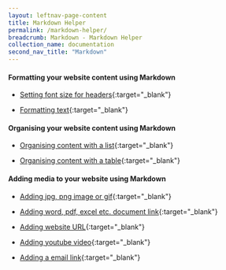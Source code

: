 ```yaml
---
layout: leftnav-page-content
title: Markdown Helper
permalink: /markdown-helper/
breadcrumb: Markdown - Markdown Helper
collection_name: documentation
second_nav_title: "Markdown"
---
```


#### **Formatting your website content using Markdown**
* [Setting font size for headers](https://markdown.isomer.gov.sg/#U1ZWVlbQ0gpOLSnJzEtXSMvPK1EozqxKBbKKFDJSE1NSi4q1tLi4lEHqHBWKcxNzcsAKUqCyXBCJ3NSUzNJcdBmgRFJmOpooyJjSgtQiDCkA){:target="_blank"}

* [Formatting text](https://markdown.isomer.gov.sg/#TY69DsIwEIP3PMVJ2W5BMFcZeQMGVDFcfkBR0xwkFwl4eposZbPlz5a11hoQz1xWEon5ARLegqjUlRs4yltoOXlEoOwBo1CKLn4DwodbGfTOUqoM5D3cmSWUCsI7BlNtTzMfb9Ohi26tmU/DWqOUgUsNYBO75dW2+mivtIS/iSr9BTf5AQ==){:target="_blank"}


#### **Organising your website content using Markdown**
* [Organising content with a list](https://markdown.isomer.gov.sg/#Vcy7CgIxEIXhfp7iQLogK0lpp4VgZW2ZLIMGcoFkgvr2gptd2O4bmPMrpRS0vpaanEjITwh/BO8gLzjE0ERrepSO2WXMlZ0wfI+R5di6X/R/OxE0bsIJZpMlYPNkdpclutcDviPtYitrP/fkuY6qmZbFmezQ5Qc=){:target="_blank"}

* [Organising content with a table](https://markdown.isomer.gov.sg/#zVDBSsNAEL3nK4bk0gZMrGKlJQl48+CtoAeRsmmmTehmJ+xOGlrxp/wEv8zdxgasiFcvO7PzZua9eUEQBBCGd0VRqQ0Ai1xiGHpPCBpXVNeoCthTC0ywQYVaMIKwtUYYm1lED/WinwbaoYYSNUK+h9a4vVwiPPfoVzfpl1HJ3Jh5HHddFx1BM4CR5Y5LruWyB8avcxZ6g5z6y1wKtfXfPC8M70lXB1IsZM9trPSk51lJYUzqHz8XpZ95AAlrF1xSgKbONEKl/rWfLbhdr0Hk1DIsrF7RkMYk5mJoz4YyNNS0UnBFCkx1OGu7iaZQV1I6dHR1OZmOT7iN+lxE9uCsrK1QoPVvzLeTWTSDbf3x/n2Vfd1tmfPhETVXq79c2P1w4T+f9Qk=){:target="_blank"}


#### **Adding media to your website using Markdown**
* [Adding jpg, png image or gif](https://markdown.isomer.gov.sg/#NVAxbsQwDNvzChZZWqO9e8ONXYtuRQfFVmKjiW1YyuXu91VyLeBBMEmRYt/3PZy7hJDyhLTQxM51nzEJ7MWy4V5WeMqgEEAPxgkfvPAycIMW+Eh5YmjkB4oxzYxKGrunr8us3DJpuhqDb4qxNIhvzBmNKXCT7+fzoZOzL1nJ69sqp5qnl657l7KYCd8q5SBniS3lHwHNM9Y6F5OHh6fsQcakRwrnthQ0OocyHh/VGK+QgjQe52yUdR/aX2DTUq1Mlmyx3ea4syJdD6i24lmsD8XAFp/t3oDhvjeyl7bFpCyVPINaWQ3bPf83HQ6/){:target="_blank"}

* [Adding word, pdf, excel etc. document link](https://markdown.isomer.gov.sg/#HcxBDsIgFEXRuat4CQOV1HYNztyDcYD815aI0MAnuHyr05uTa4wxsPYqEtKCnosM2GQewI9nBNWPkOzbm0kRQ3pZe7ix8Fix5g7N8IVOCYf7HCJ33FPMTv74cZp+sU5L0LU9L5XatnH/n78=){:target="_blank"}

* [Adding website URL](https://markdown.isomer.gov.sg/#nYy9CsIwEMf3PsWfZlAz2L3g4ObgJDiJSNocydF6KclJBvHd7eILOP8+jDEG1h69ZwmoNBRWwvVytrY5UaZNQUwVmjBmcityuP2smWW6b6Pq0nddYI2vYT+m5675u3z36nIgPbSPYXYytR9odIq0kBSwrA+hisriU/0C){:target="_blank"}

* [Adding youtube video](https://markdown.isomer.gov.sg/#VY+xTsMwEIZ3P8XJ2SI1obRlCEkkCogBBgQsjI59ra06cWRfGvL2mLSqqHXLyd//+3OSJAmk6YNSptvDtxtoaBCORqFLU/alTYA42o0wuQGEUiCuqYItM3i0Rh7AdcA/tfDIoRmI4honxvx1gt3+Dzy3DSpUlwhbxVvXT8DNzos2duEfAdJ1hB2xdQbvIhCCIWiQRsQOSCNwZY4cSOzZxVoA/oi2tzj7R946dwhgzQELVkYepBUhVLzpF9PJkNcM5lOeXofRKNIV39zdcNBo9poqvlpuOAQvK66J+lDk+TiO2bkhk67NZ+V8u5Uf69eXJ/UWw3Nd47xCX/G4C2vdWHExkOutmO4BO+mnnlAtWlRGnIndYG2QPv6yLvOTU83KPMrX7Bc=){:target="_blank"}

* [Adding a email link](https://markdown.isomer.gov.sg/#U1ZWVlbQ0nJMScnMS1dIzU3MzFHIyczL1tLi8kgtSlUvVsjIL1coyVdILkpNLElVSERSo6NgA+Y4FOfnppZkAA3QS87PteMCAA==){:target="_blank"}
